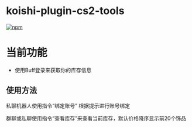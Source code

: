 # koishi-plugin-cs2-tools

[![npm](https://img.shields.io/npm/v/koishi-plugin-cs2-tools?style=flat-square)](https://www.npmjs.com/package/koishi-plugin-cs2-tools)

# 当前功能
- 使用Buff登录来获取你的库存信息
## 使用方法
私聊机器人使用指令“绑定账号” 根据提示进行账号绑定

群聊或私聊使用指令“查看库存”来查看当前库存，默认价格降序显示前20个饰品